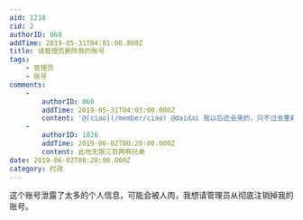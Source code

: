 ```yaml
---
aid: 1218
cid: 2
authorID: 860
addTime: 2019-05-31T04:01:00.000Z
title: 请管理员删除我的账号
tags:
    - 管理员
    - 账号
comments:
    -
        authorID: 860
        addTime: 2019-05-31T04:03:00.000Z
        content: '@[ciao](/member/ciao) @daidai 我以后还会来的，只不过会重新注册新号，请管理员删除我这个账号的全部个人信息。'
    -
        authorID: 1826
        addTime: 2019-06-02T00:28:00.000Z
        content: 此地无银三百两啊兄弟
date: 2019-06-02T00:28:00.000Z
category: 时政
---
```


这个账号泄露了太多的个人信息，可能会被人肉，我想请管理员从彻底注销掉我的账号。
